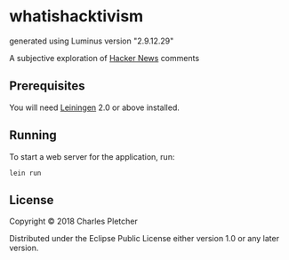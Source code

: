 # whatishacktivism

generated using Luminus version "2.9.12.29"

A subjective exploration of [Hacker News](https://news.ycombinator.com) comments

## Prerequisites

You will need [Leiningen][1] 2.0 or above installed.

[1]: https://github.com/technomancy/leiningen

## Running

To start a web server for the application, run:

    lein run

## License

Copyright © 2018 Charles Pletcher

Distributed under the Eclipse Public License either version 1.0 or any later version.
